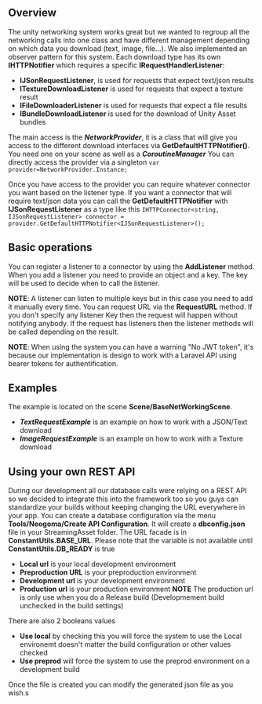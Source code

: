 ## Overview
The unity networking system works great but we wanted to regroup all the networking calls into one class and have different management depending on which data you download (text, image, file...). We also implemented an observer pattern for this system.
Each download type has its own **IHTTPNotifier** which requires a specific **IRequestHandlerListener**:
- **IJSonRequestListener**, is used for requests that expect text/json results
- **ITextureDownloadListener** is used for requests that expect a texture result
- **IFileDownloaderListener** is used for requests that expect a file results
- **IBundleDownloadListener** is used for the download of Unity Asset bundles 

The main access is the **_NetworkProvider_**, it is a class that will give you access to the different download interfaces via **GetDefaultHTTPNotifier<L>()**. You need one on your scene as well as a **_CoroutineManager_**
You can directly access the provider via a singleton
`var provider=NetworkProvider.Instance;`

Once you have access to the provider you can require whatever connector you want based on the listener type. 
If you want a connector that will require text/json data you can call the **GetDefaultHTTPNotifier** with **IJSonRequestListener** as a type like this
`IHTTPConnector<string, IJSonRequestListener> connector = provider.GetDefaultHTTPNotifier<IJSonRequestListener>();`

## Basic operations
You can register a listener to a connector by using the __AddListener__ method. When you add a listener you need to provide an object and a key. The key will be used to decide when to call the listener.

**NOTE**: A listener can listen to multiple keys but in this case you need to add it manually every time.
You can request URL via the __RequestURL__ method. If you don't specify any listener Key then the request will happen without notifying anybody. If the request has listeners then the listener methods will be called depending on the result.

**NOTE**: When using the system you can have a warning "No JWT token", it's because our implementation is design to work with a Laravel API using bearer tokens for authentification.

## Examples

The example is located on the scene __Scene/BaseNetWorkingScene__.
- **_TextRequestExample_** is an example on how to work with a JSON/Text download
- **_ImageRequestExample_** is an example on how to work with a Texture download

## Using your own REST API
During our development all our database calls were relying on a REST API so we decided to integrate this into the framework too so you guys can standardize your builds without keeping changing the URL everywhere in your app.
You can create a database configuration via the menu **Tools/Neogoma/Create API Configuration**. It will create a **dbconfig.json** file in your StreamingAsset folder.
The URL facade is in **__ConstantUtils.BASE_URL__**. Please note that the variable is not available until **ConstantUtils.DB_READY** is true
- **Local url** is your local development environment
- **Preproduction URL** is your preproduction environment
- **Development url** is your development environment
- **Production url** is your production environment
**NOTE** The production url is only use when you do a Release build (Developmement build unchecked in the build settings)

There are also 2 booleans values
- **Use local** by checking this you will force the system to use the Local environemt doesn't matter the build configuration or other values checked
- **Use preprod** will force the system to use the preprod environment on a development build

Once the file is created you can modify the generated json file as you wish.s